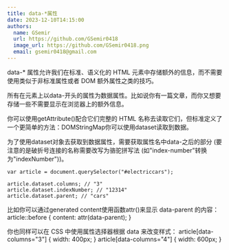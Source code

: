 ```yaml
---
title: data-*属性
date: 2023-12-10T14:15:00
authors:
  name: GSemir
  url: https://github.com/GSemir0418
  image_url: https://github.com/GSemir0418.png
  email: gsemir0418@gmail.com
---
```

data-* 属性允许我们在标准、语义化的 HTML 元素中存储额外的信息，而不需要使用类似于非标准属性或者 DOM 额外属性之类的技巧。

所有在元素上以data-开头的属性为数据属性。比如说你有一篇文章，而你又想要存储一些不需要显示在浏览器上的额外信息。

你可以使用getAttribute()配合它们完整的 HTML 名称去读取它们，但标准定义了一个更简单的方法：DOMStringMap你可以使用dataset读取到数据。

为了使用dataset对象去获取到数据属性，需要获取属性名中data-之后的部分 (要注意的是破折号连接的名称需要改写为骆驼拼写法 (如"index-number"转换为"indexNumber"))。

```
var article = document.querySelector("#electriccars");

article.dataset.columns; // "3"
article.dataset.indexNumber; // "12314"
article.dataset.parent; // "cars"
```

比如你可以通过generated content使用函数attr()来显示 data-parent 的内容：
article::before {
  content: attr(data-parent);
}

你也同样可以在 CSS 中使用属性选择器根据 data 来改变样式：
article[data-columns="3"] {
  width: 400px;
}
article[data-columns="4"] {
  width: 600px;
}